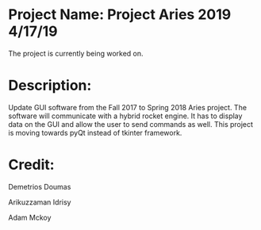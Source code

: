 # Project Name: Project Aries 2019   4/17/19
The project is currently being worked on.

# Description:

Update GUI software from the Fall 2017 to Spring 2018 Aries project. The software will communicate with a hybrid rocket engine. It has to display data on the GUI and allow the user to send commands as well. This project is moving towards pyQt instead of tkinter framework.


# Credit:

Demetrios Doumas

Arikuzzaman Idrisy

Adam Mckoy 

